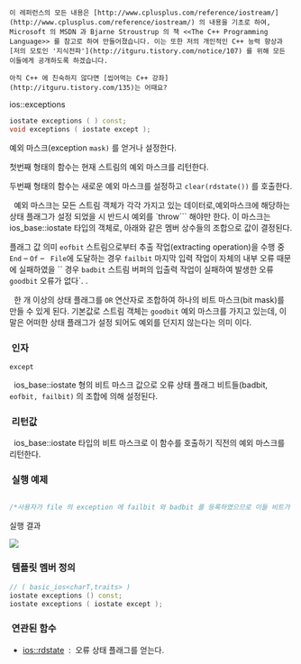 


```warning
이 레퍼런스의 모든 내용은 [http://www.cplusplus.com/reference/iostream/](http://www.cplusplus.com/reference/iostream/) 의 내용을 기초로 하여, Microsoft 의 MSDN 과 Bjarne Stroustrup 의 책 <<The C++ Programming Language>> 를 참고로 하여 만들어졌습니다. 이는 또한 저의 개인적인 C++ 능력 향상과 [저의 모토인 '지식전파'](http://itguru.tistory.com/notice/107) 를 위해 모든 이들에게 공개하도록 하겠습니다.
```

```info
아직 C++ 에 친숙하지 않다면 [씹어먹는 C++ 강좌](http://itguru.tistory.com/135)는 어때요?
```

ios::exceptions





```cpp
iostate exceptions ( ) const;
void exceptions ( iostate except );
```


예외 마스크(exception `mask)` 를 얻거나 설정한다.

첫번째 형태의 함수는 현재 스트림의 예외 마스크를 리턴한다.

두번째 형태의 함수는 새로운 예외 마스크를 설정하고 `clear(rdstate())` 를 호출한다.

  예외 마스크는 모든 스트림 객체가 각각 가지고 있는 데이터로,예외마스크에 해당하는 상태 플래그가 설정 되었을 시 반드시 예외를 `throw``` 해야만 한다. 이 마스크는 ios_base::iostate 타입의 객체로, 아래와 같은 멤버 상수들의 조합으로 값이 결정된다.


플래그 값
의미
`eofbit`
스트림으로부터 추출 작업(extracting operation)을 수행 중` End` – `Of` – ` File`에 도달하는 경우
`failbit`
마지막 입력 작업이 자체의 내부 오류 때문에 실패하였을 `` 경우
`badbit`
스트림 버퍼의 입출력 작업이 실패하여 발생한 오류
`goodbit`
오류가 없다`. .

  한 개 이상의 상태 플래그를 `OR` 연산자로 조합하여 하나의 비트 마스크(bit mask)를 만들 수 있게 된다. 기본값로 스트림 객체는 `goodbit` 예외 마스크를 가지고 있는데, 이 말은 어떠한 상태 플래그가 설정 되어도 예외를 던지지 않는다는 의미 이다.



###  인자




`except`

  ios_base::iostate 형의 비트 마스크 값으로 오류 상태 플래그 비트들(badbit, `eofbit, failbit)` 의 조합에 의해 설정된다.




###  리턴값




  ios_base::iostate 타입의 비트 마스크로 이 함수를 호출하기 직전의 예외 마스크를 리턴한다.



###  실행 예제


```cpp

/*사용자가 file 의 exception 에 failbit 와 badbit 를 등록하였으므로 이들 비트가 설정될 때 예외를 throw 하게 된다. 나의 경우 test.txt 파일에 내용이 존재하지 않았으므로failbit 가 설정되어서 예외가 throw 된 것이다.*/#include <iostream>#include <fstream>using namespace std;int main (){    ifstream file;    file.exceptions ( ifstream::failbit | ifstream::badbit );    try    {        file.open ("test.txt");        file.get();    }    catch (ifstream::failure e)    {        cout << "Exception opening/reading file";    }    file.close();    return 0;}
```


실행 결과


![](http://img1.daumcdn.net/thumb/R1920x0/?fname=http%3A%2F%2Fcfile24.uf.tistory.com%2Fimage%2F145ED6344E4BEA8A334FD9)




###  템플릿 멤버 정의




```cpp
// ( basic_ios<charT,traits> )
iostate exceptions () const;
iostate exceptions ( iostate except );
```





###  연관된 함수





*  [ios::rdstate](http://itguru.tistory.com/171)  :  오류 상태 플래그를 얻는다.







